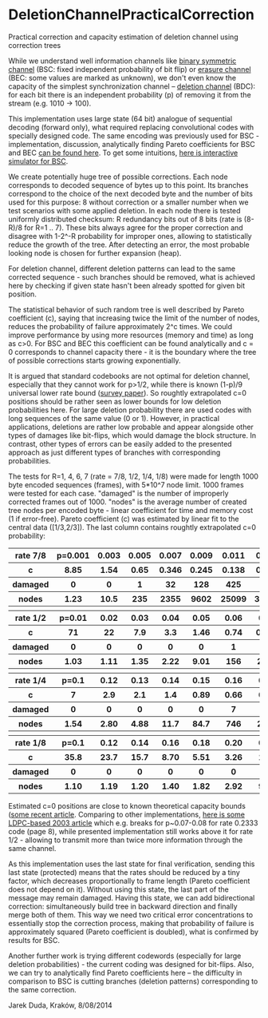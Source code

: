 DeletionChannelPracticalCorrection
==================================

Practical correction and capacity estimation of deletion channel using correction trees 

While we understand well information channels like [binary symmetric channel](http://en.wikipedia.org/wiki/Binary_symmetric_channel) (BSC: fixed independent probability of bit flip) or [erasure channel](http://en.wikipedia.org/wiki/Binary_erasure_channel) (BEC: some values are marked as unknown), we don't even know the capacity of the simplest synchronization channel – [deletion channel](http://en.wikipedia.org/wiki/Deletion_channel) (BDC): for each bit there is an independent probability (p) of removing it from the stream (e.g. 1010 -> 100).

This implementation uses large state (64 bit) analogue of sequential decoding (forward only), what required replacing convolutional codes with specially designed code. The same encoding was previously used for BSC - implementation, discussion, analytically finding Pareto coefficients for BSC and BEC [can be found here](https://indect-project.eu/correction-trees/). To get some intuitions, [here is interactive simulator for BSC](http://demonstrations.wolfram.com/CorrectionTrees/).

We create potentially huge tree of possible corrections. Each node corresponds to decoded sequence of bytes up to this point. Its branches correspond to the choice of the next decoded byte and the number of bits used for this purpose: 8 without correction or a smaller number when we test scenarios with some applied deletion. In each node there is tested uniformly distributed checksum: R redundancy bits out of 8 bits (rate is (8-R)/8 for R=1 .. 7). These bits always agree for the proper correction and disagree with 1-2^-R probability for improper ones, allowing to statistically reduce the growth of the tree. After detecting an error, the most probable looking node is chosen for further expansion (heap). 

For deletion channel, different deletion patterns can lead to the same corrected sequence - such branches should be removed, what is achieved here by checking if given state hasn't been already spotted for given bit position.

The statistical behavior of such random tree is well described by Pareto coefficient (c), saying that increasing twice the limit of the number of nodes, reduces the probability of failure approximately 2^c times. We could improve performance by using more resources (memory and time) as long as c>0. For BSC and BEC this coefficient can be found analytically and c = 0 corresponds to channel capacity there - it is the boundary where the tree of possible corrections starts growing exponentially. 

It is argued that standard codebooks are not optimal for deletion channel, especially that they cannot work for p>1/2, while there is known (1-p)/9 universal lower rate bound ([survey paper](http://www.eecs.harvard.edu/~michaelm/TALKS/DelSurvey.pdf)). So roughtly extrapolated c=0 positions should be rather seen as lower bounds for low deletion probabilities here. For large deletion probability there are used codes with long sequences of the same value (0 or 1). However, in practical applications, deletions are rather low probable and appear alongside other types of damages like bit-flips, which would damage the block structure. In contrast, other types of errors can be easily added to the presented approach as just different types of branches with corresponding probabilities.

The tests for R=1, 4, 6, 7 (rate = 7/8, 1/2, 1/4, 1/8) were made for length 1000 byte encoded sequences (frames), with 5*10^7 node limit. 1000 frames were tested for each case. "damaged" is the number of improperly corrected frames out of 1000. "nodes" is the average number of created tree nodes per encoded byte - linear coefficient for time and memory cost (1 if error-free). Pareto coefficient (c) was estimated by linear fit to the central data ([1/3,2/3]). The last column contains roughtly extrapolated c=0 probability:

<table>
  <tr>
    <th>rate 7/8</th><th>p=0.001</th><th>0.003</th><th>0.005</th><th>0.007</th><th>0.009</th><th>0.011</th><th>0.012</th><th>0.013</th><th>0.014</th><th>~0.015</th>
  </tr>
  <tr>
    <th> c </th><th>8.85</th><th>1.54</th><th>0.65</th><th>0.346</th><th>0.245</th><th>0.138</th><th>0.114</th><th>0.071</th><th>0.030</th><th>0</th>
  </tr>
  <tr>
    <th> damaged </th><th>0</th><th>0</th><th>1</th><th>32</th><th>128</th><th>425</th><th>595</th><th>753</th><th>882</th><th>-</th>
  </tr>
  <tr>
    <th> nodes </th><th>1.23</th><th>10.5</th><th>235</th><th>2355</th><th>9602</th><th>25099</th><th>33823</th><th>40992</th><th>46054</th><th>-</th>
  </tr>
  <tr>
   <th></th><th></th><th></th><th></th><th></th><th></th><th></th><th></th><th></th><th></th><th></th>
  </tr>
  <tr>
    <th>rate 1/2</th><th>p=0.01</th><th>0.02</th><th>0.03</th><th>0.04</th><th>0.05</th><th>0.06</th><th>0.07</th><th>0.08</th><th>0.09</th><th>~0.1</th>
  </tr>
  <tr>
    <th> c </th><th>71</th><th>22</th><th>7.9</th><th>3.3</th><th>1.46</th><th>0.74</th><th>0.398</th><th>0.241</th><th></th><th>0</th>
  </tr>
  <tr>
    <th> damaged </th><th>0</th><th>0</th><th>0</th><th>0</th><th>0</th><th>1</th><th>22</th><th>170</th><th></th><th>-</th>
  </tr>
  <tr>
    <th> nodes </th><th>1.03</th><th>1.11</th><th>1.35</th><th>2.22</th><th>9.01</th><th>156</th><th>2093</th><th>12696</th><th></th><th></th>
  </tr>
  <tr>
    <th></th><th></th><th></th><th></th><th></th><th></th><th></th><th></th><th></th><th></th><th></th>
  </tr>
  <tr>
    <th>rate 1/4</th><th>p=0.1</th><th>0.12</th><th>0.13</th><th>0.14</th><th>0.15</th><th>0.16</th><th>0.17</th><th>0.18</th><th>0.19</th><th>~0.2</th>
  </tr>
  <tr>
    <th> c </th><th>7</th><th>2.9</th><th>2.1</th><th>1.4</th><th>0.89</th><th>0.66</th><th>0.46</th><th>0.287</th><th>0.153</th><th>0</th>
  </tr>
  <tr>
    <th> damaged </th><th>0</th><th>0</th><th>0</th><th>0</th><th>0</th><th>7</th><th>35</th><th>125</th><th>446</th><th>-</th>
  </tr>
  <tr>
    <th> nodes </th><th>1.54</th><th>2.80</th><th>4.88</th><th>11.7</th><th>84.7</th><th>746</th><th>2818</th><th>9996</th><th>27516</th><th>-</th>
  </tr>
  <tr>
   <th></th><th></th><th></th><th></th><th></th><th></th><th></th><th></th><th></th><th></th><th></th>
  </tr>
   <tr>
    <th>rate 1/8</th><th>p=0.1</th><th>0.12</th><th>0.14</th><th>0.16</th><th>0.18</th><th>0.20</th><th>0.22</th><th>0.24</th><th>0.26</th><th>?</th>
  </tr>
  <tr>
    <th> c </th><th>35.8</th><th>23.7</th><th>15.7</th><th>8.70</th><th>5.51</th><th>3.26</th><th>1.77</th><th>0.87</th>
    <th></th><th>0</th>
  </tr>
  <tr>
    <th> damaged </th><th>0</th><th>0</th><th>0</th><th>0</th><th>0</th><th>0</th><th>0</th><th>0</th><th></th><th>-</th>
  </tr>
  <tr>
    <th> nodes </th><th>1.10</th><th>1.19</th><th>1.20</th><th>1.40</th><th>1.82</th><th>2.92</th><th>9.40</th><th>97</th><th></th><th>-</th>
  </tr>
</table>

Estimated c=0 positions are close to known theoretical capacity bounds ([some recent article](http://arxiv.org/pdf/1211.2497v1.pdf). Comparing to other implementations, [here is some LDPC-based 2003 article](http://www.eecs.harvard.edu/~chaki/doc/code-long.pdf) which e.g. breaks for p~0.07-0.08 for rate 0.2333 code (page 8), while presented implementation still works above it for rate 1/2 - allowing to transmit more than twice more information through the same channel.

As this implementation uses the last state for final verification, sending this last state (protected) means that the rates should be reduced by a tiny factor, which decreases proportionally to frame length (Pareto coefficient does not depend on it). Without using this state, the last part of the message may remain damaged. Having this state, we can add bidirectional correction: simultaneously build tree in backward direction and finally merge both of them. This way we need two critical error concentrations to essentially stop the correction process, making that probability of failure is approximately squared (Pareto coefficient is doubled), what is confirmed by results for BSC. 

Another further work is trying different codewords (especially for large deletion probabilities) - the current coding was designed for bit-flips. Also, we can try to analytically find Pareto coefficients here – the difficulty in comparison to BSC is cutting branches (deletion patterns) corresponding to the same correction.

Jarek Duda, Kraków, 8/08/2014
